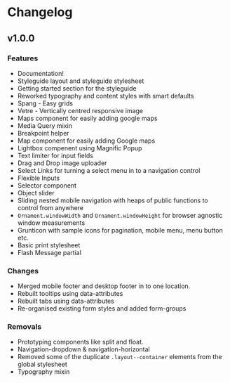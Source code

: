 # Changelog

## v1.0.0

### Features

- Documentation!
- Styleguide layout and styleguide stylesheet
- Getting started section for the styleguide
- Reworked typography and content styles with smart defaults
- Spang - Easy grids
- Vetre - Vertically centred responsive image
- Maps component for easily adding google maps
- Media Query mixin
- Breakpoint helper
- Map component for easily adding Google maps
- Lightbox compenent using Magnific Popup
- Text limiter for input fields
- Drag and Drop image uploader
- Select Links for turning a select menu in to a navigation control
- Flexible Inputs
- Selector component
- Object slider
- Sliding nested mobile navigation with heaps of public functions to control from anywhere
- `Ornament.windowWidth` and `Ornament.windowHeight` for browser agnostic window measurements
- Grunticon with sample icons for pagination, mobile menu, menu button etc.
- Basic print stylesheet
- Flash Message partial

### Changes

- Merged mobile footer and desktop footer in to one location.
- Rebuilt tooltips using data-attributes
- Rebuilt tabs using data-attributes
- Re-organised existing form styles and added form-groups

### Removals

- Prototyping components like split and float.
- Navigation-dropdown & navigation-horizontal
- Removed some of the duplicate `.layout--container` elements from the global stylesheet
- Typography mixin